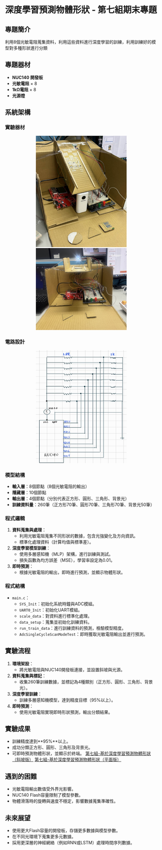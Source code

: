 # 深度學習預測物體形狀 - 第七組期末專題

## 專題簡介
利用8個光敏電阻蒐集資料，利用這些資料進行深度學習的訓練，利用訓練好的模型對多種形狀進行分類


## 專題器材
- **NUC140 開發板**
- **光敏電阻** × 8
- **1kΩ電阻** × 8
- **光源燈**

## 系統架構
### 實驗器材
<div align="center">
   <img src="pic/IMG_1.jpg" alt="專題架構圖1" width="300">
   <img src="pic/IMG_2.jpg" alt="專題架構圖2" width="300">
</div>

### 電路設計
<div align="center">
   <img src="pic/IMG_3.jpg" alt="專題架構圖1" width="300">
</div>

### 模型結構
- **輸入層**：8個節點（8個光敏電阻的輸出）
- **隱藏層**：10個節點
- **輸出層**：4個節點（分別代表正方形、圓形、三角形、背景光）
- **訓練資料量**：260筆（正方形70筆、圓形70筆、三角形70筆、背景光50筆）

### 程式邏輯
1. **資料蒐集與處理**：
   - 利用光敏電阻蒐集不同形狀的數據，包含光強變化及方向資訊。
   - 標準化處理資料（計算均值與標準差）。
2. **深度學習模型訓練**：
   - 使用多層感知機（MLP）架構，進行訓練與測試。
   - 損失函數為均方誤差（MSE），學習率設定為0.01。
3. **即時預測**：
   - 根據光敏電阻的輸出，即時進行預測，並顯示物體形狀。

### 程式結構
- `main.c`：
  - `SYS_Init`：初始化系統時鐘與ADC模組。
  - `UART0_Init`：初始化UART模組。
  - `scale_data`：對資料進行標準化處理。
  - `data_setup`：蒐集並初始化訓練資料。
  - `run_train_data`：進行訓練資料的預測，檢驗模型精度。
  - `AdcSingleCycleScanModeTest`：即時獲取光敏電阻輸出並進行預測。

## 實驗流程
1. **環境架設**：
   - 將光敏電阻與NUC140開發板連接，並設置斜坡與光源。
2. **資料蒐集與標記**：
   - 收集260筆訓練數據，並標記為4種類別（正方形、圓形、三角形、背景光）。
3. **深度學習訓練**：
   - 訓練多層感知機模型，達到精度目標（95%以上）。
4. **即時預測**：
   - 使用光敏電阻實現即時形狀預測，輸出分類結果。

## 實驗成果
- 訓練精度達到**95%**以上。
- 成功分類正方形、圓形、三角形及背景光。
- 可即時預測物體形狀，並顯示於終端。
[第七組-基於深度學習預測物體形狀（斜坡版）](https://youtu.be/VYv-9fjrzEA?si=SW8husMmY-UB6VU7)
[第七組-基於深度學習預測物體形狀（平面版）](https://www.youtube.com/watch?v=C0VhJuB2X2U)

## 遇到的困難
- 光敏電阻輸出數值受外界光影響。
- NUC140 Flash容量限制了模型參數。
- 物體滑落時的旋轉與速度不穩定，影響數據蒐集準確性。

## 未來展望
- 使用更大Flash容量的開發板，存儲更多數據與模型參數。
- 在不同光環境下蒐集更多元數據。
- 採用更深層的神經網絡（例如RNN或LSTM）處理時間序列數據。
